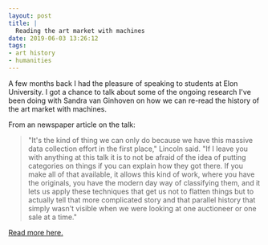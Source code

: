 ```yaml
---
layout: post
title: |
  Reading the art market with machines
date: 2019-06-03 13:26:12
tags:
- art history
- humanities
---
```


A few months back I had the pleasure of speaking to students at Elon University.
I got a chance to talk about some of the ongoing research I've been doing with Sandra van Ginhoven on how we can re-read the history of the art market with machines.

From an newspaper article on the talk:

>"It's the kind of thing we can only do because we have this massive data collection effort in the first place," Lincoln said. "If I leave you with anything at this talk it is to not be afraid of the idea of putting categories on things if you can explain how they got there. If you make all of that available, it allows this kind of work, where you have the originals, you have the modern day way of classifying them, and it lets us apply these techniques that get us not to flatten things but to actually tell that more complicated story and that parallel history that simply wasn't visible when we were looking at one auctioneer or one sale at a time."

[Read more here.](https://www.thetimesnews.com/news/20190301/art-world-meets-big-data-in-elon-speakers-world?template=ampart)
